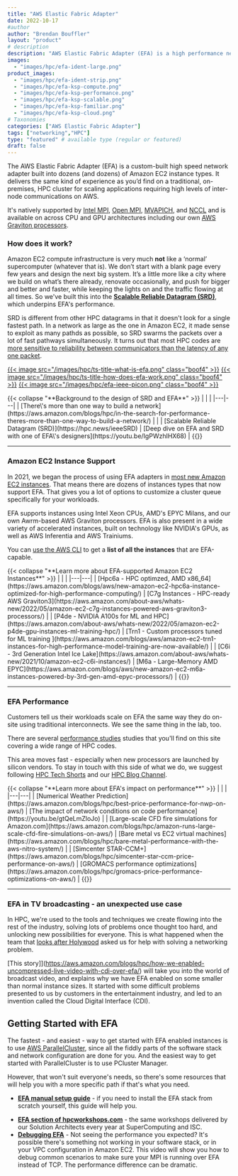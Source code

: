 ```yaml
---
title: "AWS Elastic Fabric Adapter"
date: 2022-10-17
#author
author: "Brendan Bouffler"
layout: "product"
# description
description: "AWS Elastic Fabric Adapter (EFA) is a high performance networking interface for EC2 instances that enables customers to run applications requiring high levels of inter-node communications at scale on AWS. EC2 instances that enables customers to run applications requiring high levels of inter-node communications at scale on AWS."
images:
  - "images/hpc/efa-ident-large.png"
product_images:
  - "images/hpc/efa-ident-strip.png"
  - "images/hpc/efa-ksp-compute.png"
  - "images/hpc/efa-ksp-performance.png"
  - "images/hpc/efa-ksp-scalable.png"
  - "images/hpc/efa-ksp-familiar.png"
  - "images/hpc/efa-ksp-cloud.png"
# Taxonomies
categories: ["AWS Elastic Fabric Adapter"]
tags: ["networking","HPC"]
type: "featured" # available type (regular or featured)
draft: false
---
```


The AWS Elastic Fabric Adapter (EFA) is a custom-built high speed network adapter built into dozens (and dozens) of Amazon EC2 instance types. It delivers the same kind of experience as you’d find on a traditional, on-premises, HPC cluster for scaling applications requiring high levels of inter-node communications on AWS.

It's natively supported by [Intel MPI](https://www.intel.com/content/www/us/en/developer/tools/oneapi/mpi-library.html#gs.f1ru48), [Open MPI](https://www.open-mpi.org/), [MVAPICH](https://mvapich.cse.ohio-state.edu/), and [NCCL](https://developer.nvidia.com/nccl) and is available on across CPU and GPU architectures including our own [AWS Graviton processors](https://aws.amazon.com/ec2/graviton/).

### How does it work?

Amazon EC2 compute infrastructure is very much **not** like a ‘normal’ supercomputer (whatever that is). We don’t start with a blank page every few years and design the next big system. It’s a little more like a city where we build on what’s there already, renovate occasionally, and push for bigger and better and faster, while keeping the lights on and the traffic flowing at all times. So we've built this into the **[Scalable Reliable Datagram (SRD)](https://hpc.news/ieeeSRD)**, which underpins EFA's performance.

SRD is different from other HPC datagrams in that it doesn't look for a single fastest path. In a network as large as the one in Amazon EC2, it made sense to exploit as many pathds as possible, so SRD swarms the packets over a lot of fast pathways simultaneously. It turns out that most HPC codes are [more sensitive to reliability between communicators than the latency of any one packet](https://aws.amazon.com/blogs/hpc/in-the-search-for-performance-theres-more-than-one-way-to-build-a-network/).

<style>
.boof4 {
  width:350px;
  padding: 10px;
  }
</style>
<a href="https://youtu.be/inJxFXMMp0U" target="2022-10-21-00">{{< image src="/images/hpc/ts-title-what-is-efa.png" class="boof4" >}}</a>
<a href="https://youtu.be/inJxFXMMp0U" target="2022-10-21-01">{{< image src="/images/hpc/ts-title-how-does-efa-work.png" class="boof4" >}}</a>
<a href="https://hpc.news/ieeeSRD" target="2022-10-21-02">{{< image src="/images/hpc/efa-ieee-picon.png" class="boof4" >}}</a>

<div class="row">
<div class="col">
{{< collapse "**Background to the design of SRD and EFA**" >}}
<style>
table tr th:empty {
  display: none;
}
table td {
  text-align: center;
}
</style>
| | |
|---|---|
| [There\'s more than one way to build a network](https://aws.amazon.com/blogs/hpc/in-the-search-for-performance-theres-more-than-one-way-to-build-a-network/) | |
| [Scalable Reliable Datagram (SRD)](https://hpc.news/ieeeSRD) | [Deep dive on EFA and SRD with one of EFA\'s designers](https://youtu.be/IgPWzhIHX68) |
{{</ collapse >}}
</div>
</div>

----

### Amazon EC2 Instance Support

In 2021, we began the process of using EFA adapters in [most new Amazon EC2 instances](https://docs.aws.amazon.com/AWSEC2/latest/UserGuide/efa.html#efa-instance-types). That means there are dozens of instances types that now support EFA. That gives you a lot of options to customize a cluster queue specifically for your workloads.

EFA supports instances using Intel Xeon CPUs, AMD's EPYC Milans, and our own Awrm-based AWS Graviton processors. EFA is also present in a wide variety of accelerated instances, built on technology like  NVIDIA's GPUs, as well as AWS Inferentia and AWS Trainiums.

You can [use the AWS CLI](https://docs.aws.amazon.com/AWSEC2/latest/UserGuide/efa.html#efa-instance-types) to get a **list of all the instances** that are EFA-capable.

<div class="row">
<div class="col">
{{< collapse "**Learn more about EFA-supported Amazon EC2 Instances**" >}}
<style>
table tr th:empty {
  display: none;
}
table td {
  text-align: center;
}
</style>
| | |
|---|---|
| [Hpc6a - HPC optimzed, AMD x86_64](https://aws.amazon.com/blogs/aws/new-amazon-ec2-hpc6a-instance-optimized-for-high-performance-computing/) | [C7g Instances - HPC-ready AWS Graviton3](https://aws.amazon.com/about-aws/whats-new/2022/05/amazon-ec2-c7g-instances-powered-aws-graviton3-processors/) |
| [P4de - NVIDIA A100s for ML and HPC](https://aws.amazon.com/about-aws/whats-new/2022/05/amazon-ec2-p4de-gpu-instances-ml-training-hpc/) | [Trn1 - Custom processors tuned for ML training ](https://aws.amazon.com/blogs/aws/amazon-ec2-trn1-instances-for-high-performance-model-training-are-now-available/) |
| [C6i - 3rd Generation Intel Ice Lake](https://aws.amazon.com/about-aws/whats-new/2021/10/amazon-ec2-c6i-instances/) | [M6a - Large-Memory AMD EPYC](https://aws.amazon.com/blogs/aws/new-amazon-ec2-m6a-instances-powered-by-3rd-gen-amd-epyc-processors/) |
{{</ collapse >}}

</div>
</div>

----

### EFA Performance

Customers tell us their workloads scale on EFA the same way they do on-site using traditional interconnects. We see the same thing in the lab, too.

There are several [performance studies](/tags/performance) studies that you'll find on this site covering a wide range of HPC codes.

This area moves fast - especially when new processors are launched by silicon vendors. To stay in touch with this side of what we do, we suggest following [HPC Tech Shorts](https://hpc.news/techshorts) and our [HPC Blog Channel](https://hpc.news/blog). 

<div class="row">
<div class="col">
{{< collapse "**Learn more about EFA's impact on performance**" >}}
<style>
table tr th:empty {
  display: none;
}
table td {
  text-align: center;
}
</style>
| | |
|---|---|
| [Numerical Weather Prediction](https://aws.amazon.com/blogs/hpc/best-price-performance-for-nwp-on-aws/) | [The impact of network conditions on code performance](https://youtu.be/gtQeLmZloJo) |
| [Large-scale CFD fire simulations for Amazon.com](https://aws.amazon.com/blogs/hpc/amazon-runs-large-scale-cfd-fire-simulations-on-aws/) | [Bare metal vs EC2 virtual machines](https://aws.amazon.com/blogs/hpc/bare-metal-performance-with-the-aws-nitro-system/) |
| [Simcenter STAR-CCM+](https://aws.amazon.com/blogs/hpc/simcenter-star-ccm-price-performance-on-aws/) | [GROMACS performance optimizations](https://aws.amazon.com/blogs/hpc/gromacs-price-performance-optimizations-on-aws/) |
{{</ collapse >}}

</div>
</div>

---

### EFA in TV broadcasting - an unexpected use case

In HPC, we're used to the tools and techniques we create flowing into the rest of the industry, solving lots of problems once thought too hard, and unlocking new possibilities for everyone. This is what happened when the team that [looks after Holywood](https://youtu.be/x3zCTVP_LKQ) asked us for help with solving a networking problem.

[This story]](https://aws.amazon.com/blogs/hpc/how-we-enabled-uncompressed-live-video-with-cdi-over-efa/) will take you into the world of broadcast video, and explains why we have EFA enabled on some smaller than normal instance sizes. It started with some difficult problems presented to us by customers in the entertainment industry, and led to an invention called the Cloud Digital Interface (CDI).

## Getting Started with EFA

The fastest - and easiest - way to get started with EFA enabled instances is to use [AWS ParallelCluster](/parallelcluster/), since all the fiddly parts of the software stack and network configuration are done for you. And the easiest way to get started with ParallelCluster is to use PCluster Manager.

However, that won't suit everyone's needs, so there's some resources that will help you with a more specific path if that's what you need.

- **[EFA manual setup guide](https://docs.aws.amazon.com/AWSEC2/latest/UserGuide/efa-start.html)** - if you need to install the EFA stack from scratch yourself, this guide will help you.
* **[EFA section of hpcworkshops.com](https://www.hpcworkshops.com/08-efa.html)** - the same workshops delivered by our Solution Architects every year at SuperComputing and ISC.
* **[Debugging EFA](https://youtu.be/Wq8EMMXsvyo)** - Not seeing the performance you expected? It's possible there's something not working in your software stack, or in your VPC configuration in Amazon EC2. This video will show you how to debug common scenarios to make sure your MPI is running over EFA instead of TCP. The performance difference can be dramatic.